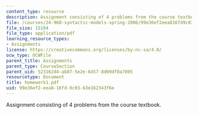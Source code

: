 ```yaml
---
content_type: resource
description: Assignment consisting of 4 problems from the course textbook.
file: /courses/24-960-syntactic-models-spring-2006/99e36ef2eea816fd9c0363e162343f6e_homework1.pdf
file_size: 15194
file_type: application/pdf
learning_resource_types:
- Assignments
license: https://creativecommons.org/licenses/by-nc-sa/4.0/
ocw_type: OCWFile
parent_title: Assignments
parent_type: CourseSection
parent_uid: 523162d4-ab87-5e2e-6457-8d09df8a7895
resourcetype: Document
title: homework1.pdf
uid: 99e36ef2-eea8-16fd-9c03-63e162343f6e
---
```

Assignment consisting of 4 problems from the course textbook.